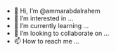 - 👋 Hi, I’m @ammarabdalrahem
- 👀 I’m interested in ...
- 🌱 I’m currently learning ...
- 💞️ I’m looking to collaborate on ...
- 📫 How to reach me ...

<!---
ammarabdalrahem/ammarabdalrahem is a ✨ special ✨ repository because its `README.md` (this file) appears on your GitHub profile.
You can click the Preview link to take a look at your changes.
--->
